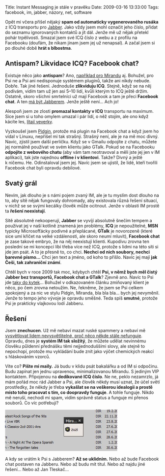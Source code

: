 Title: Instant Messaging je stále v pravěku
Date: 2009-03-16 13:33:00
Tags: facebook, im, jabber, názory, net, software

Opět mi včera přišel nějaký **spam od automaticky vygenerovaného rusáka** z ICQ transportu pro [Jabber](http://blog.javorek.net/jabber/). Jako vždy jsem mohl označit jeho číslo, přidat do seznamu ignorovaných kontaktů a jít dál. Jenže mě už nějak přetekl pohár trpělivosti. Smazal jsem své ICQ číslo z webu a z profilu na Facebooku (doufám, že nikam jinam jsem jej už nenapsal). A začal jsem si po dlouhé době **hrát s blbostma**.

## Antispam? Likvidace ICQ? Facebook chat?

Existuje něco jako **antispam**? Ano, [například pro Mirandu](http://www.miranda.cz/forum/) aj. Bohužel, pro Psi ne a Psi ani nedisponuje systémem pluginů, takže ani nikdy nebude. Dobře. Tak jiné řešení. Jednoduše **zlikviduju ICQ**. Stejně, když se na něj podívám, vidím tam už jen asi 5–10 lidí, kvůli kterým to ICQ ještě držím. Ostatně, skoro všichni smrtelníci už mají Facebook a tam je přeci **Facebook chat**. A ten [má být Jabberem](http://developers.facebook.com/news.php?blog=1&story=110). Jenže ještě není… Ach jo!

Alespoň jsem ze zlosti **promazal kontakty v ICQ** transportu na maximum. Sice jsem si u toho omylem umazal i pár lidí, o něž stojím, ale ono když kácíte les, [lítají veverky](http://en.wikipedia.org/wiki/Flying_squirrel).

Vyzkoušel jsem [Pidgin](http://www.pidgin.im/), protože má plugin na Facebook chat a když jsem ho vídal v Linuxu, nepřišel mi tak strašný. Strašný není, ale je na mě moc divný. Navíc, zjistil jsem další perličku. Když se v Gmailu odpojíte z chatu, můžete jej normálně používat ve svém klientu jako GTalk. Pokud se na Facebooku **odpojíte z webového chatu** (aby vám tam neotravoval a měli jste jej jen v IM aplikaci), tak jste najednou **offline i v klientovi**. Takže? Divný a ještě k ničemu. He. Odinstaloval jsem jej. Navíc jsem se ujistil, že lidé, kteří tvořili Facebook chat byli opravdu debilové.

## Svatý grál

Nevím, jak dlouho je s námi pojem zvaný IM, ale je tu myslím dost dlouho na to, aby sítě nějak fungovaly dohromady, aby existovala různá řešení situací, v nichž se se svými kecálky člověk může ocitnout. Jenže v oblasti IM prostě ta **řešení neexistují**.

Sítě absolutně nekooperují, **Jabber** se vyvíjí absolutně šnečím tempem a používat jej v naší kotlině znamená jen problémy, **ICQ** je nepoužitelné, **MSN** typicky Microsofťácky podivné a přeplácané, **GTalk** je novorozeně (které sice umí křičet na velké vzdálenosti, ale skoro neumí mluvit), **Facebook chat** je zase takové embryo, že na něj neexistují klienti. Kupodivu zrovna ten poslední se mi koncepcí líbí třeba více než ICQ, protože s lidmi na této síti si jde jen psát. A to je přesně to, co chci. **Nechci od nich soubory, nechci barevné písmo…** Chci jen text a jméno, od koho to přišlo. Navíc jej mají **jak Češi, tak zahraniční známí**.

Chtěl bych v roce 2009 tak moc, kdybych chtěl **Psi, v němž bych měl čistý Jabber bez transportů, Facebook chat a GTalk**? Zjevně ano. Navíc to Psi jde [taky do kytek](http://pinky.pyco.cz/2008/08/08/vyslo-psi-012-po-roce-ale-koho-to-letos-zajima/)… Bohužel v odkazovaném článku zmiňovaný klient je něco, po čem zrovna netoužím. Ne, řekněme, že jsem se Psi celkem spokojený a za nic ve stylu Pidgin, Miranda, bla bla bla… bych jej nevyměnil. Jenže to tempo jeho vývoje je opravdu směšné. Teda spíš **smutné**, protože Psi je prakticky vlajkovou lodí Jabberu.

## Řešení

Jsem **znechucen**. Už mě nebaví mazat ruské spammery a nebaví mě [vysvětlovat lidem nevysvětlitelné, proč něco někde stále nefunguje](http://www.slideshare.net/littlemaple/co-je-to-ten-tvj-jabber-lsko). Opravdu, dnes je **systém IM tak složitý**, že můžete udělat nevinnému člověku půldenní přednášku těmi nejjednoduššími slovy, ale stejně to nepochopí, protože mu vykládání bude znít jako výčet chemických reakcí s hláskováním vzorců.

Víte co? **Pište mi maily.** Já budu v klidu psát bakalářku a od IM si odpočinu. Budu zapínat jen jednu upravenou, minimalizovanou Mirandu. S jediným VIP kontaktem. Připojenou na **dedikované ICQ číslo**. Ne ne, peklo nezamrzlo, já mám pořád moc rád Jabber a Psi, ale člověk někdy musí uznat, že účel světí prostředky, že někdy je třeba **vykašlat se na veškerou idealogii a prostě místo toho pracovat s tím, co doopravdy funguje**. A tohle funguje. Nikdo mě neruší, nechodí mi spam, vidím správně status a funguje mi přenos souborů. Co víc potřebuji?

![obrázek](images/111.jpg)

A kdy se vrátím k Psi s Jabberem? **Až se uklidním.** Nebo až bude Facebook chat postaven na Jabberu. Nebo až budu mít titul. Nebo až najdu jiné řešení… Nebo až Jan Tleskač…